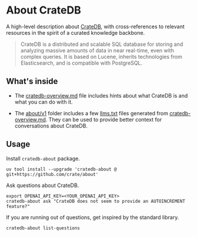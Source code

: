 # About CrateDB

A high-level description about [CrateDB], with cross-references
to relevant resources in the spirit of a curated knowledge backbone.

> CrateDB is a distributed and scalable SQL database for storing and
> analyzing massive amounts of data in near real-time, even with
> complex queries. It is based on Lucene, inherits technologies from
> Elasticsearch, and is compatible with PostgreSQL.

## What's inside

- The [cratedb-overview.md] file includes hints about what CrateDB is
  and what you can do with it.

- The [about/v1] folder includes a few [llms.txt] files generated from
  [cratedb-overview.md]. They can be used to provide better context
  for conversations about CrateDB.

## Usage

Install `cratedb-about` package.
```shell
uv tool install --upgrade 'cratedb-about @ git+https://github.com/crate/about'
```

Ask questions about CrateDB.
```shell
export OPENAI_API_KEY=<YOUR_OPENAI_API_KEY>
cratedb-about ask "CrateDB does not seem to provide an AUTOINCREMENT feature?"
```

If you are running out of questions, get inspired by the standard library.
```shell
cratedb-about list-questions
```


[about/v1]: https://cdn.crate.io/about/v1/
[CrateDB]: https://cratedb.com/database
[cratedb-overview.md]: ./src/index/cratedb-overview.md
[llms.txt]: https://llmstxt.org/
